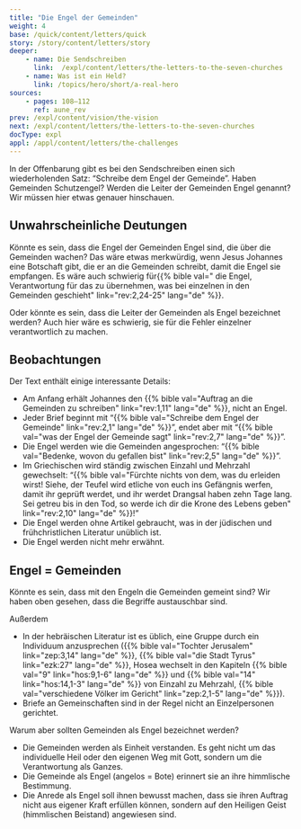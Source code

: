 ```yaml
---
title: "Die Engel der Gemeinden"
weight: 4
base: /quick/content/letters/quick
story: /story/content/letters/story
deeper:
    - name: Die Sendschreiben
      link:  /expl/content/letters/the-letters-to-the-seven-churches
    - name: Was ist ein Held?
      link: /topics/hero/short/a-real-hero
sources: 
    - pages: 108–112
      ref: aune_rev
prev: /expl/content/vision/the-vision
next: /expl/content/letters/the-letters-to-the-seven-churches
docType: expl
appl: /appl/content/letters/the-challenges
---
```


In der Offenbarung gibt es bei den Sendschreiben einen sich wiederholenden Satz: “Schreibe dem Engel der Gemeinde”. Haben Gemeinden Schutzengel? Werden die Leiter der Gemeinden Engel genannt? Wir müssen hier etwas genauer hinschauen.

## Unwahrscheinliche Deutungen

<a name="e98c"></a>
Könnte es sein, dass die Engel der Gemeinden Engel sind, die über die Gemeinden wachen? Das wäre etwas merkwürdig, wenn Jesus Johannes eine Botschaft gibt, die er an die Gemeinden schreibt, damit die Engel sie empfangen. Es wäre auch schwierig für{{% bible val=" die Engel, Verantwortung für das zu übernehmen, was bei einzelnen in den Gemeinden geschieht" link="rev:2,24-25" lang="de" %}}.

Oder könnte es sein, dass die Leiter der Gemeinden als Engel bezeichnet werden? Auch hier wäre es schwierig, sie für die Fehler einzelner verantwortlich zu machen.

## Beobachtungen

<a name="e9dd"></a>
Der Text enthält einige interessante Details:

- Am Anfang erhält Johannes den {{% bible val="Auftrag an die Gemeinden zu schreiben" link="rev:1,11" lang="de" %}}, nicht an Engel.
- Jeder Brief beginnt mit “{{% bible val="Schreibe dem Engel der Gemeinde" link="rev:2,1" lang="de" %}}”, endet aber mit “{{% bible val="was der Engel der Gemeinde sagt" link="rev:2,7" lang="de" %}}”.
- Die Engel werden wie die Gemeinden angesprochen: “{{% bible val="Bedenke, wovon du gefallen bist" link="rev:2,5" lang="de" %}}”.
- Im Griechischen wird ständig zwischen Einzahl und Mehrzahl gewechselt: “{{% bible val="Fürchte nichts von dem, was du erleiden wirst! Siehe, der Teufel wird etliche von euch ins Gefängnis werfen, damit ihr geprüft werdet, und ihr werdet Drangsal haben zehn Tage lang. Sei getreu bis in den Tod, so werde ich dir die Krone des Lebens geben" link="rev:2,10" lang="de" %}}!”
- Die Engel werden ohne Artikel gebraucht, was in der jüdischen und frühchristlichen Literatur unüblich ist.
- Die Engel werden nicht mehr erwähnt.

## Engel = Gemeinden

<a name="ab47"></a>
Könnte es sein, dass mit den Engeln die Gemeinden gemeint sind? Wir haben oben gesehen, dass die Begriffe austauschbar sind.

Außerdem

- In der hebräischen Literatur ist es üblich, eine Gruppe durch ein Individuum anzusprechen ({{% bible val="Tochter Jerusalem" link="zep:3,14" lang="de" %}}, {{% bible val="die Stadt Tyrus" link="ezk:27" lang="de" %}}, Hosea wechselt in den Kapiteln {{% bible val="9" link="hos:9,1-6" lang="de" %}} und {{% bible val="14" link="hos:14,1-3" lang="de" %}} von Einzahl zu Mehrzahl, {{% bible val="verschiedene Völker im Gericht" link="zep:2,1-5" lang="de" %}}).
- Briefe an Gemeinschaften sind in der Regel nicht an Einzelpersonen gerichtet.

Warum aber sollten Gemeinden als Engel bezeichnet werden?

- Die Gemeinden werden als Einheit verstanden. Es geht nicht um das individuelle Heil oder den eigenen Weg mit Gott, sondern um die Verantwortung als Ganzes.
- Die Gemeinde als Engel (angelos = Bote) erinnert sie an ihre himmlische Bestimmung.
- Die Anrede als Engel soll ihnen bewusst machen, dass sie ihren Auftrag nicht aus eigener Kraft erfüllen können, sondern auf den Heiligen Geist (himmlischen Beistand) angewiesen sind.
